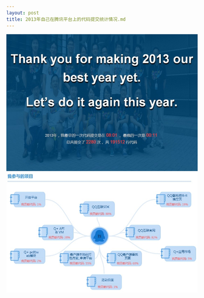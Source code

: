 ```yaml
---
layout: post
title: 2013年自己在腾讯平台上的代码提交统计情况.md
---
```


![提交行数，时间](/attachments/2014-04-16-2013_code_submit1.jpg)
![我参与的项目](/attachments/2014-04-16-2013_code_submit2.jpg)
